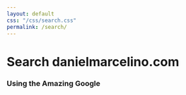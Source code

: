 ```yaml
---
layout: default
css: "/css/search.css"
permalink: /search/
---
```


# Search danielmarcelino.com

### Using the Amazing Google



<div id="google-custom-search">
<script>
  (function() {
    var cx = '002647249816414679971:smhaenp1w74';
    var gcse = document.createElement('script');
    gcse.type = 'text/javascript';
    gcse.async = true;
    gcse.src = (document.location.protocol == 'https:' ? 'https:' : 'http:') +
        '//www.google.com/cse/cse.js?cx=' + cx;
    var s = document.getElementsByTagName('script')[0];
    s.parentNode.insertBefore(gcse, s);
  })();
</script>
<gcse:searchbox></gcse:searchbox>
<gcse:searchresults></gcse:searchresults>
</div>
